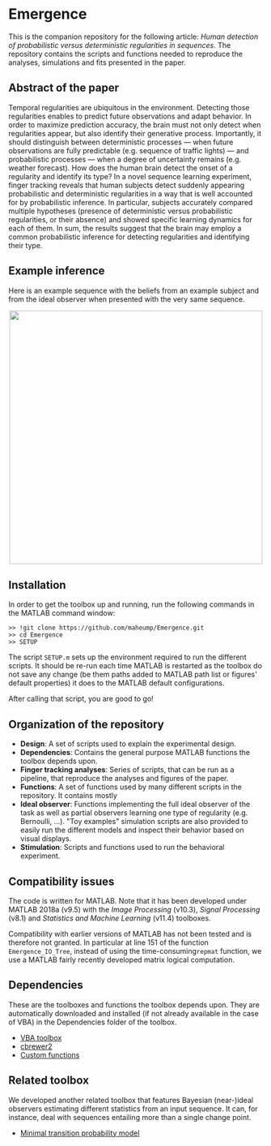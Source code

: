 # Emergence

This is the companion repository for the following article: *Human detection of probabilistic versus deterministic regularities in sequences*. The repository contains the scripts and functions needed to reproduce the analyses, simulations and fits presented in the paper.

## Abstract of the paper

Temporal regularities are ubiquitous in the environment. Detecting those regularities enables to predict future observations and adapt behavior. In order to maximize prediction accuracy, the brain must not only detect when regularities appear, but also identify their generative process. Importantly, it should distinguish between deterministic processes — when future observations are fully predictable (e.g. sequence of traffic lights) — and probabilistic processes — when a degree of uncertainty remains (e.g. weather forecast). How does the human brain detect the onset of a regularity and identify its type? In a novel sequence learning experiment, finger tracking reveals that human subjects detect suddenly appearing probabilistic and deterministic regularities in a way that is well accounted for by probabilistic inference. In particular, subjects accurately compared multiple hypotheses (presence of deterministic versus probabilistic regularities, or their absence) and showed specific learning dynamics for each of them. In sum, the results suggest that the brain may employ a common probabilistic inference for detecting regularities and identifying their type.

## Example inference

Here is an example sequence with the beliefs from an example subject and from the ideal observer when presented with the very same sequence.

<p align="center">
  <img src="Finger%20tracking%20analyses/figs/F_M.gif" width="500" align="middle">
</p>

## Installation

In order to get the toolbox up and running, run the following commands in the MATLAB command window:

```
>> !git clone https://github.com/maheump/Emergence.git
>> cd Emergence
>> SETUP
```

The script ```SETUP.m``` sets up the environment required to run the different scripts. It should be re-run each time MATLAB is restarted as the toolbox do not save any change (be them paths added to MATLAB path list or figures' default properties) it does to the MATLAB default configurations.

After calling that script, you are good to go!

## Organization of the repository

* **Design**: A set of scripts used to explain the experimental design.
* **Dependencies**: Contains the general purpose MATLAB functions the toolbox depends upon.
* **Finger tracking analyses**: Series of scripts, that can be run as a pipeline, that reproduce the analyses and figures of the paper.
* **Functions**: A set of functions used by many different scripts in the repository. It contains mostly
* **Ideal observer**: Functions implementing the full ideal observer of the task as well as partial observers learning one type of regularity (e.g. Bernoulli, ...). "Toy examples" simulation scripts are also provided to easily run the different models and inspect their behavior based on visual displays.
* **Stimulation**: Scripts and functions used to run the behavioral experiment.

## Compatibility issues

The code is written for MATLAB. Note that it has been developed under MATLAB 2018a (v9.5) with the *Image Processing* (v10.3), *Signal Processing* (v8.1) and *Statistics and Machine Learning* (v11.4) toolboxes.

Compatibility with earlier versions of MATLAB has not been tested and is therefore not granted. In particular at line 151 of the function ```Emergence_IO_Tree```, instead of using the time-consuming```repmat``` function, we use a MATLAB fairly recently developed matrix logical computation.

## Dependencies

These are the toolboxes and functions the toolbox depends upon. They are automatically downloaded and installed (if not already available in the case of VBA) in the Dependencies folder of the toolbox.

* [VBA toolbox](http://mbb-team.github.io/VBA-toolbox/)
* [cbrewer2](https://github.com/maheump/matlab/)
* [Custom functions](https://github.com/maheump/matlab/)

## Related toolbox

We developed another related toolbox that features Bayesian (near-)ideal observers estimating different statistics from an input sequence. It can, for instance, deal with sequences entailing more than a single change point.

* [Minimal transition probability model](https://github.com/florentmeyniel/MinimalTransitionProbsModel)
